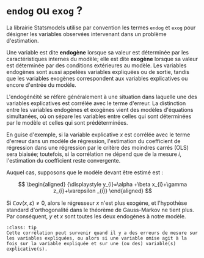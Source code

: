
# `endog` ou `exog` ?

La librairie Statsmodels utilise par convention les termes `endog` et `exog` pour désigner les variables observées intervenant dans un problème d'estimation.


Une variable est dite **endogène** lorsque sa valeur est déterminée par les caractéristiques internes du modèle; elle est dite **exogène** lorsque sa valeur est déterminée par des conditions extérieures au modèle. Les variables endogènes sont aussi appelées variables expliquées ou de sortie, tandis que les variables exogènes correspondent aux variables explicatives ou encore d'entrée du modèle.


L'endogénéité se réfère généralement à une situation dans laquelle une des variables explicatives est corrélée avec le terme d'erreur. La distinction entre les variables endogènes et exogènes vient des modèles d'équations simultanées, où on sépare les variables entre celles qui sont déterminées par le modèle et celles qui sont prédéterminées.


En guise d'exemple, si la variable explicative $x$ est corrélée avec le terme d'erreur dans un modèle de régression, l'estimation du coefficient de régression dans une régression par le critère des moindres carrés (OLS) sera biaisée; toutefois, si la corrélation ne dépend que de la mesure $i$, l'estimation du coefficient reste convergente. 

Auquel cas, supposons que le modèle devant être estimé est :

$$
\begin{aligned}
{\displaystyle y_{i}=\alpha +\beta x_{i}+\gamma z_{i}+\varepsilon _{i}}
\end{aligned}
$$

Si $\mathbb Cov(x,\varepsilon)\neq 0$, alors le régresseur $x$ n'est plus exogène, et l'hypothèse standard d'orthogonalité dans le théorème de Gauss-Markov ne tient plus. Par conséquent, $y$ et $x$ sont toutes les deux endogènes à notre modèle.

```{admonition} Note
:class: tip
Cette corrélation peut survenir quand il y a des erreurs de mesure sur les variables expliquées, ou alors si une variable omise agit à la fois sur la variable expliquée et sur une (ou des) variable(s) explicative(s). 
```
